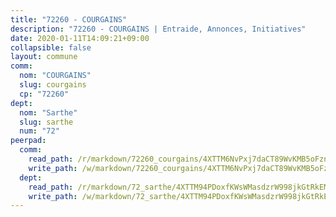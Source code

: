 ```yaml
---
title: "72260 - COURGAINS"
description: "72260 - COURGAINS | Entraide, Annonces, Initiatives"
date: 2020-01-11T14:09:21+09:00
collapsible: false
layout: commune
comm:
  nom: "COURGAINS"
  slug: courgains
  cp: "72260"
dept:
  nom: "Sarthe"
  slug: sarthe
  num: "72"
peerpad:
  comm:
    read_path: /r/markdown/72260_courgains/4XTTM6NvPxj7daCT89WvKMB5oFznGEKRX6xKXveSVZNP9q6To
    write_path: /w/markdown/72260_courgains/4XTTM6NvPxj7daCT89WvKMB5oFznGEKRX6xKXveSVZNP9q6To-K3TgTiacp7QJHqLfqx2Dxhu8MpFKqr2DvSCmMTvdxbBo3wn6YyXo3Rx614kiDbxd6hGHk6YvQVaeCS5aRZ1TLHaZrCn88K3L8KrpWv3n3QRYHCLTDBQgtPQisqB2mF4YUAfGQrg5
  dept:
    read_path: /r/markdown/72_sarthe/4XTTM94PDoxfKWsWMasdzrW998jkGtRkEM3CSUC42xSpuJKZ5
    write_path: /w/markdown/72_sarthe/4XTTM94PDoxfKWsWMasdzrW998jkGtRkEM3CSUC42xSpuJKZ5-K3TgTpjFyG67yVeuXvSAfSYzY4Yx2FMtDhgpv5HM2EDBJRVMn95z33xx4XjRNYNVaVsBPQ1t4pG9MoyNqwTqa8mcnEUB8rK4BMVbvUhCtGWCPSFnDCaT8GJTyimDgsCirLN3zswh
---
```


